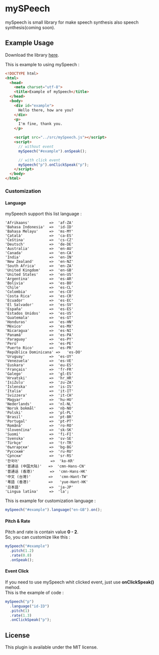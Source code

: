 # mySPeech

mySpeech is small library for make speech synthesis also speech synthesis(coming soon).

## Example Usage

Download the library  [here](https://github.com/hermawan22/mySpeech/archive/master.zip).

This is example to using mySpeech :
```html
<!DOCTYPE html>
<html>
  <head>
    <meta charset="utf-8">
    <title>Example of mySpeech</title>
  </head>
  <body>
    <div id="example">
      Hello there, how are you?
    </div>
    <p>
      I'm fine, thank you.
    </p>

    <script src="../src/mySpeech.js"></script>
    <script>
      // without event
      mySpeech("#example").onSpeak();

      // with click event
      mySpeech("p").onClickSpeak("p");
    </script>
  </body>
</html>
```

### Customization
#### Language
mySpeech support this list language :
```
'Afrikaans'         =>  'af-ZA'
'Bahasa Indonesia'  =>  'id-ID'
'Bahasa Melayu'     =>  'ms-MY'
'Català'            =>  'ca-ES'
'Čeština'           =>  'cs-CZ'
'Deutsch'           =>  'de-DE'
'Australia'         =>  'en-AU'
'Canada'            =>  'en-CA'
'India'             =>  'en-IN'
'New Zealand'       =>  'en-NZ'
'South Africa'      =>  'en-ZA'
'United Kingdom'    =>  'en-GB'
'United States'     =>  'en-US'
'Argentina'         =>  'es-AR'
'Bolivia'           =>  'es-BO'
'Chile'             =>  'es-CL'
'Colombia'          =>  'es-CO'
'Costa Rica'        =>  'es-CR'
'Ecuador'           =>  'es-EC'
'El Salvador'       =>  'es-SV'
'España'            =>  'es-ES'
'Estados Unidos'    =>  'es-US'
'Guatemala'         =>  'es-GT'
'Honduras'          =>  'es-HN'
'México'            =>  'es-MX'
'Nicaragua'         =>  'es-NI'
'Panamá'            =>  'es-PA'
'Paraguay'          =>  'es-PY'
'Perú'              =>  'es-PE'
'Puerto Rico'       =>  'es-PR'
'República Dominicana' =>   'es-DO'
'Uruguay'           =>  'es-UY'
'Venezuela'         =>  'es-VE'
'Euskara'           =>  'eu-ES'
'Français'          =>  'fr-FR'
'Galego'            =>  'gl-ES'
'Hrvatski'          =>  'hr_HR'
'IsiZulu'           =>  'zu-ZA'
'Íslenska'          =>  'is-IS'
'Italia'            =>  'it-IT'
'Svizzera'          =>  'it-CH'
'Magyar'            =>  'hu-HU'
'Nederlands'        =>  'nl-NL'
'Norsk bokmål'      =>  'nb-NO'
'Polski'            =>  'pl-PL'
'Brasil'            =>  'pt-BR'
'Portugal'          =>  'pt-PT'
'Română'            =>  'ro-RO'
'Slovenčina'        =>  'sk-SK'
'Suomi'             =>  'fi-FI'
'Svenska'           =>  'sv-SE'
'Türkçe'            =>  'tr-TR'
'български'         =>  'bg-BG'
'Pусский'           =>  'ru-RU'
'Српски'            =>  'sr-RS'
'한국어'              =>  'ko-KR'
'普通话 (中国大陆)'   =>  'cmn-Hans-CN'
'普通话 (香港)'       =>  'cmn-Hans-HK'
'中文 (台灣)'        =>   'cmn-Hant-TW'
'粵語 (香港)'        =>   'yue-Hant-HK'
'日本語'             =>  'ja-JP'
'Lingua latīna'     =>  'la';
```
This is example for customization language :
```javascript
mySpeech("#example").language("en-GB").on();
```

#### Pitch & Rate
Pitch and rate is contain value **0 - 2**.  
So, you can customize like this :
```javascript
mySpeech("#example")
  .pitch(1.2)
  .rate(0.8)
  .onSpeak();
```

#### Event Click
If you need to use mySpeech whit clicked event, just use **onClickSpeak()** mehod.  
This is the example of code :
```javascript
mySpeech("p")
  .language("id-ID")
  .pitch(1)
  .rate(1.3)
  .onClickSpeak("p");
```

## License
This plugin is available under the MIT license.
